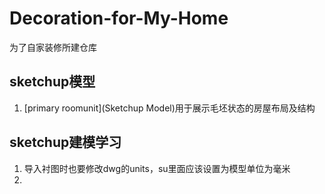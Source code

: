 # Decoration-for-My-Home

为了自家装修所建仓库

## sketchup模型

1. [primary roomunit](Sketchup Model)用于展示毛坯状态的房屋布局及结构

## sketchup建模学习

1. 导入衬图时也要修改dwg的units，su里面应该设置为模型单位为毫米
2. 